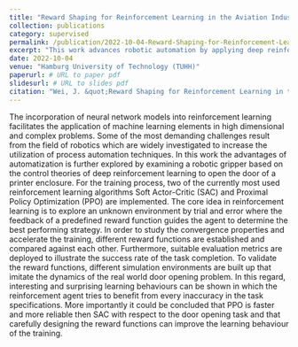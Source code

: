 ```yaml
---
title: "Reward Shaping for Reinforcement Learning in the Aviation Industry"
collection: publications
category: supervised
permalink: /publication/2022-10-04-Reward-Shaping-for-Reinforcement-Learning-in-the-Aviation-Industry
excerpt: "This work advances robotic automation by applying deep reinforcement learning to a robotic gripper for door opening. It compares SAC and PPO algorithms, explores reward function design for improved learning behavior, and validates results in simulated environments. Findings highlight PPO’s efficiency and the critical role of reward shaping in training success."
date: 2022-10-04
venue: "Hamburg University of Technology (TUHH)"
paperurl: # URL to paper pdf
slidesurl: # URL to slides pdf
citation: "Wei, J. &quot;Reward Shaping for Reinforcement Learning in the Aviation Industry&quot;, Master's Thesis, <i>Hamburg University of Technology</i>, October 2022."
---
```

The incorporation of neural network models into reinforcement learning facilitates the application of machine learning elements in high dimensional and complex problems. Some of the most demanding challenges result from the field of robotics which are widely investigated to increase the utilization of process automation techniques. In this work the advantages of automatization is further explored by examining a robotic gripper based on the control theories of deep reinforcement learning to open the door of a printer enclosure. For the training process, two of the currently most used reinforcement learning algorithms Soft Actor-Critic (SAC) and Proximal Policy Optimization (PPO) are implemented. The core idea in reinforcement learning is to explore an unknown environment by trial and error where the feedback of a predefined reward function guides the agent to determine the best performing strategy. In order to study the convergence properties and accelerate the training, different reward functions are established and compared against each other. Furthermore, suitable evaluation metrics are deployed to illustrate the success rate of the task completion. To validate the reward functions, different simulation environments are built up that imitate the dynamics of the real world door opening problem. In this regard, interesting and surprising learning behaviours can be shown in which the reinforcement agent tries to benefit from every inaccuracy in the task specifications. More importantly it could be concluded that PPO is faster and more reliable then SAC with respect to the door opening task and that carefully designing the reward functions can improve the learning behaviour of the training.
